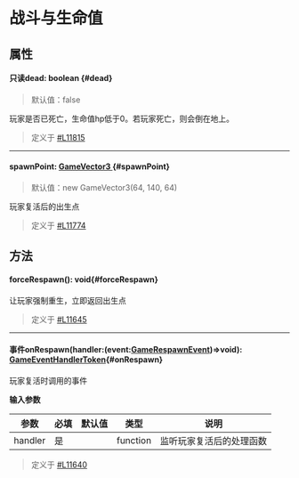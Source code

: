 <script setup>
import '/style.css'
</script>
# 战斗与生命值
## 属性

#### <font id="API" /><font id="ReadOnly">只读</font>dead<font id="Type">: boolean</font>  {#dead}
> 默认值：false

玩家是否已死亡，生命值hp低于0。若玩家死亡，则会倒在地上。

> 定义于 [#L11815](https://github.com/box3lab/arena_dts/blob/main/GameAPI.d.ts#L11815)
---


#### <font id="API" />spawnPoint<font id="Type">: [GameVector3 ](https://www.yuque.com/box3lab/api/sug8utrs043aep5v)</font>{#spawnPoint}
> 默认值：new GameVector3(64, 140, 64)

玩家复活后的出生点

> 定义于 [#L11774](https://github.com/box3lab/arena_dts/blob/main/GameAPI.d.ts#L11774)

## 方法

#### <font id="API" />forceRespawn()<font id="Type">:  void</font>{#forceRespawn}
让玩家强制重生，立即返回出生点

> 定义于 [#L11645](https://github.com/box3lab/arena_dts/blob/main/GameAPI.d.ts#L11645)
---


#### <font id="API" /><font id="Event">事件</font>onRespawn(<font id="Type">handler:(event:[GameRespawnEvent](/GameWorld/fight#GameRespawnEvent))=>void</font>)<font id="Type">: [GameEventHandlerToken](https://www.yuque.com/box3lab/api/gll7mhwasgn9hoq0)</font>{#onRespawn}
玩家复活时调用的事件

**输入参数**

| **参数** | **必填** | **默认值** | **类型** | **说明** |
| --- | --- | --- | --- | --- |
| handler | 是 | | function | 监听玩家复活后的处理函数 |


> 定义于 [#L11640](https://github.com/box3lab/arena_dts/blob/main/GameAPI.d.ts#L11640)
